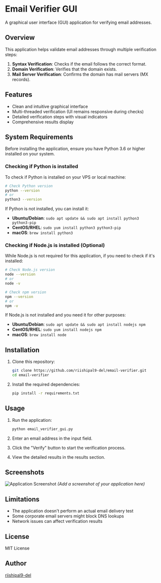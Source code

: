 # Email Verifier GUI

A graphical user interface (GUI) application for verifying email addresses.

## Overview

This application helps validate email addresses through multiple verification steps:

1. **Syntax Verification**: Checks if the email follows the correct format.
2. **Domain Verification**: Verifies that the domain exists.
3. **Mail Server Verification**: Confirms the domain has mail servers (MX records).

## Features

- Clean and intuitive graphical interface
- Multi-threaded verification (UI remains responsive during checks)
- Detailed verification steps with visual indicators
- Comprehensive results display

## System Requirements

Before installing the application, ensure you have Python 3.6 or higher installed on your system.

### Checking if Python is installed

To check if Python is installed on your VPS or local machine:

```bash
# Check Python version
python --version
# or
python3 --version
```

If Python is not installed, you can install it:
- **Ubuntu/Debian**: `sudo apt update && sudo apt install python3 python3-pip`
- **CentOS/RHEL**: `sudo yum install python3 python3-pip`
- **macOS**: `brew install python3`

### Checking if Node.js is installed (Optional)

While Node.js is not required for this application, if you need to check if it's installed:

```bash
# Check Node.js version
node --version
# or
node -v
```

```bash
# Check npm version
npm --version
# or
npm -v
```

If Node.js is not installed and you need it for other purposes:
- **Ubuntu/Debian**: `sudo apt update && sudo apt install nodejs npm`
- **CentOS/RHEL**: `sudo yum install nodejs npm`
- **macOS**: `brew install node`

## Installation

1. Clone this repository:
   ```bash
   git clone https://github.com/riishipal9-del/email-verifier.git
   cd email-verifier
   ```

2. Install the required dependencies:
   ```bash
   pip install -r requirements.txt
   ```

## Usage

1. Run the application:
   ```bash
   python email_verifier_gui.py
   ```

2. Enter an email address in the input field.

3. Click the "Verify" button to start the verification process.

4. View the detailed results in the results section.

## Screenshots

![Application Screenshot](screenshot.png)
*(Add a screenshot of your application here)*

## Limitations

- The application doesn't perform an actual email delivery test
- Some corporate email servers might block DNS lookups
- Network issues can affect verification results

## License

MIT License

## Author

[riishipal9-del](https://github.com/riishipal9-del)